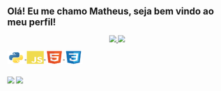 ## Olá! Eu me chamo Matheus, seja bem vindo ao meu perfil!
<div align="center", display="flex", flex-direction="column">
  <a href="https://github.com/C0D8">
  <img height="180em" src="https://github-readme-stats.vercel.app/api?username=c0d8&show_icons=true&theme=transparent&include_all_commits=true&count_private=true"/>
  <img height="180em" src="https://github-readme-stats.vercel.app/api/top-langs/?username=c0d8&layout=compact&langs_count=7&theme=transparent"/>
</div>
<div style="display: inline_block"><br>
  <img align="center" alt="c0d8-Python" height="30" width="40" src="https://raw.githubusercontent.com/devicons/devicon/master/icons/python/python-original.svg">
  <img align="center" alt="c0d8-Js" height="30" width="40" src="https://raw.githubusercontent.com/devicons/devicon/master/icons/javascript/javascript-plain.svg">
  <img align="center" alt="c0d8-HTML" height="30" width="40" src="https://raw.githubusercontent.com/devicons/devicon/master/icons/html5/html5-original.svg">
  <img align="center" alt="c0d8-CSS" height="30" width="40" src="https://raw.githubusercontent.com/devicons/devicon/master/icons/css3/css3-original.svg">
</div>

##

<div> 
  <a href = "mailto:matheus.aguiar.ismart@gmail.com"><img src="https://img.shields.io/badge/-Gmail-%23333?style=for-the-badge&logo=gmail&logoColor=white" target="_blank"></a>
  <a href="https://www.linkedin.com/in/matheus-a-jesus/" target="_blank"><img src="https://img.shields.io/badge/-LinkedIn-%230077B5?style=for-the-badge&logo=linkedin&logoColor=white" target="_blank"></a> 
</div>
  
